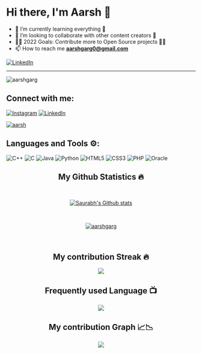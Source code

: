 # Hi there, I'm Aarsh 👋

- 🌱 I’m currently learning everything 📝
- 👯 I’m looking to collaborate with other content creators 🎥
- 👨‍💻 2022 Goals: Contribute more to Open Source projects 👨‍💻
- 📫 How to reach me **aarshgarg0@gmail.com**

[![LinkedIn](https://img.shields.io/badge/linkedin-%230077B5.svg?style=for-the-badge&logo=linkedin&logoColor=white)](https://www.linkedin.com/in/aarsh-garg-9a05b122a/)
  <hr><img src="https://komarev.com/ghpvc/?username=aarshgarg&label=Profile%20views&color=0e75b6&style=flat" alt="aarshgarg" /> </p>


## Connect with me:
[![Instagram](https://img.shields.io/badge/AArsh-%23E4405F.svg?style=for-the-badge&logo=Instagram&logoColor=white)](https://www.instagram.com/aarsh_garg01) 
[![LinkedIn](https://img.shields.io/badge/linkedin-%230077B5.svg?style=for-the-badge&logo=linkedin&logoColor=white)](https://www.linkedin.com/in/aarsh-garg-9a05b122a/)
<p align="left"> <a href="https://twitter.com/aarsh" target="blank"><img src="https://img.shields.io/twitter/follow/aarsh?logo=twitter&style=for-the-badge" alt="aarsh" /></a> </p>

## Languages and Tools ⚙️:

![C++](https://img.shields.io/badge/c++-%2300599C.svg?style=for-the-badge&logo=c%2B%2B&logoColor=white) ![C](https://img.shields.io/badge/c-%2300599C.svg?style=for-the-badge&logo=c&logoColor=white) ![Java](https://img.shields.io/badge/java-%23ED8B00.svg?style=for-the-badge&logo=java&logoColor=white) ![Python](https://img.shields.io/badge/python-3670A0?style=for-the-badge&logo=python&logoColor=ffdd54) ![HTML5](https://img.shields.io/badge/html5-%23E34F26.svg?style=for-the-badge&logo=html5&logoColor=white) ![CSS3](https://img.shields.io/badge/css3-%231572B6.svg?style=for-the-badge&logo=css3&logoColor=white)  ![PHP](https://img.shields.io/badge/php-%23777BB4.svg?style=for-the-badge&logo=php&logoColor=white) ![Oracle](https://img.shields.io/badge/Oracle-F80000?style=for-the-badge&logo=oracle&logoColor=white)

<h2 align="center">My Github Statistics 🔥</h2>   
<br>
<p align="center">
<a href="https://github.com/aarshgarg">
<img align="center" alt="Saurabh's Github stats"
src="https://github-readme-stats-xi-rosy-19.vercel.app/api?username=aarshgarg&show_icons=true&hide_border=true&count_private=true&bg_color=22272e&title_color=00ffff&text_color=ffffff&icon_color=ffffff"/>
</a>
   </p>
 <br>
  <p align="center"> 
  <a href="https://github.com/ryo-ma/github-profile-trophy">
    <img src="https://github-profile-trophy.vercel.app/?username=aarshgarg&theme=onedark" alt="aarshgarg" /> 
  </a>
</p>
 <br>


<h2 align="center">My contribution Streak 🔥</h2>
<p align="center">
    <img src="https://github-readme-streak-stats.herokuapp.com/?user=aarshgarg&theme=dark&hide_border=true&background=22272e&stroke=0000"/>
 </p>
 
  <h2 align="center">Frequently used Language 📺</h2>
<p align="center">
  <a href="https://github.com/Iamtripathisatyam/github-readme-streak-stats">
    <img src="https://github-readme-stats.vercel.app/api/top-langs/?username=aarshgarg&theme=dark&hide_border=true&background=22272e&stroke=0000"/>
  </a>
 </p> 

 </p>  
 <h2 align="center">My contribution Graph 📈📉</h2>
<p align="center">
  <a href="https://github.com/aarshgarg">
    <img src="https://activity-graph.herokuapp.com/graph?username=aarshgarg&theme=xcode"/>
  </a>
 </p> 
